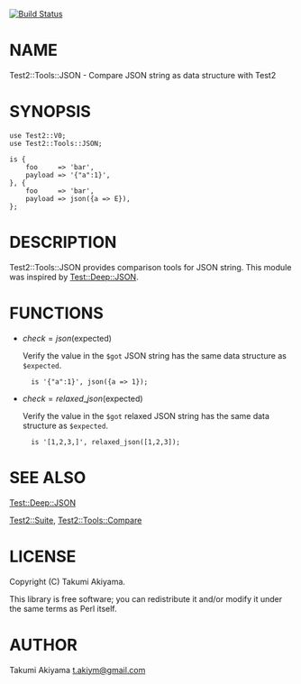 [![Build Status](https://travis-ci.org/akiym/Test2-Tools-JSON.svg?branch=master)](https://travis-ci.org/akiym/Test2-Tools-JSON)
# NAME

Test2::Tools::JSON - Compare JSON string as data structure with Test2

# SYNOPSIS

    use Test2::V0;
    use Test2::Tools::JSON;
    
    is {
        foo     => 'bar',
        payload => '{"a":1}',
    }, {
        foo     => 'bar',
        payload => json({a => E}),
    };

# DESCRIPTION

Test2::Tools::JSON provides comparison tools for JSON string.
This module was inspired by [Test::Deep::JSON](https://metacpan.org/pod/Test::Deep::JSON).

# FUNCTIONS

- $check = json($expected)

    Verify the value in the `$got` JSON string has the same data structure as `$expected`.

        is '{"a":1}', json({a => 1});

- $check = relaxed\_json($expected)

    Verify the value in the `$got` relaxed JSON string has the same data structure as `$expected`.

        is '[1,2,3,]', relaxed_json([1,2,3]);

# SEE ALSO

[Test::Deep::JSON](https://metacpan.org/pod/Test::Deep::JSON)

[Test2::Suite](https://metacpan.org/pod/Test2::Suite), [Test2::Tools::Compare](https://metacpan.org/pod/Test2::Tools::Compare)

# LICENSE

Copyright (C) Takumi Akiyama.

This library is free software; you can redistribute it and/or modify
it under the same terms as Perl itself.

# AUTHOR

Takumi Akiyama <t.akiym@gmail.com>
